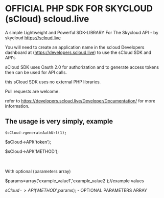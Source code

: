 <h1>OFFICIAL PHP SDK FOR SKYCLOUD (sCloud) scloud.live</h1>

A simple Lightweight and Powerful SDK-LIBRARY For The Skycloud API -  by skycloud https://scloud.live



You will need to create an application name in the scloud Developers dashboard
at (https://developers.scloud.live) to use the sCloud SDK and API's

sCloud SDK uses Oauth 2.0 for authorization and to generate access tokens then can be used for API calls.

this sCloud SDK uses no external PHP libraries. 

Pull requests are welcome.

refer to https://developers.scloud.live/Developer/Documentation/ for more information.

<h2>The usage is very simply, example</h2>

<code>$sCloud->generateAuthUrl(1);</code>

$sCloud->API('token');

$sCloud->API('METHOD');


<br/><br />
With optional (parameters array)

$params=array('example_value1','example_value2');//example values

$sCloud->API('METHOD',$params); - OPTIONAL PARAMETERS ARRAY



